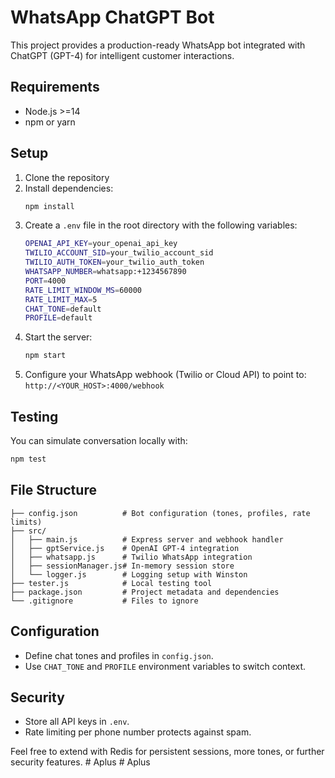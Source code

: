 # WhatsApp ChatGPT Bot

This project provides a production-ready WhatsApp bot integrated with ChatGPT (GPT-4) for intelligent customer interactions.

## Requirements
- Node.js >=14
- npm or yarn

## Setup
1. Clone the repository
2. Install dependencies:
   ```bash
   npm install
   ```
3. Create a `.env` file in the root directory with the following variables:
   ```bash
   OPENAI_API_KEY=your_openai_api_key
   TWILIO_ACCOUNT_SID=your_twilio_account_sid
   TWILIO_AUTH_TOKEN=your_twilio_auth_token
   WHATSAPP_NUMBER=whatsapp:+1234567890
   PORT=4000
   RATE_LIMIT_WINDOW_MS=60000
   RATE_LIMIT_MAX=5
   CHAT_TONE=default
   PROFILE=default
   ```
4. Start the server:
   ```bash
   npm start
   ```
5. Configure your WhatsApp webhook (Twilio or Cloud API) to point to:
   `http://<YOUR_HOST>:4000/webhook`

## Testing
You can simulate conversation locally with:
```bash
npm test
```

## File Structure
```
├── config.json          # Bot configuration (tones, profiles, rate limits)
├── src/
│   ├── main.js          # Express server and webhook handler
│   ├── gptService.js    # OpenAI GPT-4 integration
│   ├── whatsapp.js      # Twilio WhatsApp integration
│   ├── sessionManager.js# In-memory session store
│   └── logger.js        # Logging setup with Winston
├── tester.js            # Local testing tool
├── package.json         # Project metadata and dependencies
└── .gitignore           # Files to ignore
```

## Configuration
- Define chat tones and profiles in `config.json`.
- Use `CHAT_TONE` and `PROFILE` environment variables to switch context.

## Security
- Store all API keys in `.env`.
- Rate limiting per phone number protects against spam.

Feel free to extend with Redis for persistent sessions, more tones, or further security features. #   A p l u s  
 #   A p l u s  
 